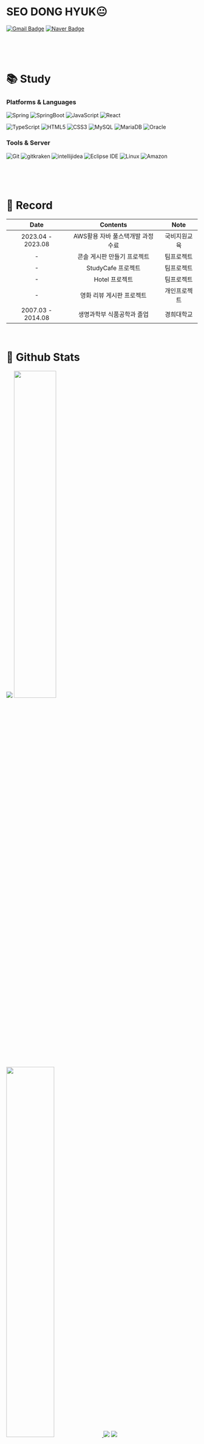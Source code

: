 # SEO DONG HYUK😐

[![Gmail Badge](https://img.shields.io/badge/Gmail-d14836?style=flat-square&logo=Gmail&logoColor=white&link=mailto:rkepdls@gmail.com)](mailto:rkepdls@gmail.com)
[![Naver Badge](https://img.shields.io/badge/Naver-03C75A?style=flat-square&logo=Naver&logoColor=white&link=mailto:rkepdls@naver.com)](mailto:rkepdls@naver.com)


<br/><br/><br/>

# 📚 Study

### Platforms & Languages

![Spring](https://img.shields.io/badge/Spring-6DB33F.svg?&style=for-the-badge&logo=Spring&logoColor=white)
![SpringBoot](https://img.shields.io/badge/springboot-6DB33F?style=for-the-badge&logo=springboot&logoColor=white)
![JavaScript](https://img.shields.io/badge/JavaScript-F7DF1E.svg?&style=for-the-badge&logo=JavaScript&logoColor=white)
![React](https://img.shields.io/badge/react-61DAFB?style=for-the-badge&logo=react&logoColor=black)

![TypeScript](https://img.shields.io/badge/TypeScript-3178C6.svg?&style=for-the-badge&logo=TypeScript&logoColor=white)
![HTML5](https://img.shields.io/badge/HTML5-E34F26.svg?&style=for-the-badge&logo=HTML5&logoColor=white)
![CSS3](https://img.shields.io/badge/CSS3-1572B6.svg?&style=for-the-badge&logo=CSS3&logoColor=white)
![MySQL](https://img.shields.io/badge/MySQL-4479A1.svg?&style=for-the-badge&logo=MySQL&logoColor=white)
![MariaDB](https://img.shields.io/badge/mariaDB-003545?style=for-the-badge&logo=mariaDB&logoColor=white)
![Oracle](https://img.shields.io/badge/Oracle-F80000.svg?&style=for-the-badge&logo=Oracle&logoColor=white)

### Tools & Server
![Git](https://img.shields.io/badge/Git-F05032.svg?&style=for-the-badge&logo=Git&logoColor=white)
![gitkraken](https://img.shields.io/badge/gitkraken-179287?style=for-the-badge&logo=gitkraken&logoColor=white)
![intellijidea](https://img.shields.io/badge/intellijidea-000000?style=for-the-badge&logo=intellijidea&logoColor=white)
![Eclipse IDE](https://img.shields.io/badge/Eclipse%20IDE-2C2255.svg?&style=for-the-badge&logo=Eclipse%20IDE&logoColor=white)
![Linux](https://img.shields.io/badge/linux-FCC624?style=for-the-badge&logo=linux&logoColor=black)
![Amazon](https://img.shields.io/badge/amazonaws-232F3E?style=for-the-badge&logo=amazonaws&logoColor=white)

<br/><br/><br/>

# 📜 Record
<div align="center">
   
| Date | Contents | Note |
|:---:|:---:|:---:|
| 2023.04 - 2023.08 | AWS활용 자바 풀스택개발 과정 수료 | 국비지원교육 |
| - | 콘솔 게시판 만들기 프로젝트 | 팀프로젝트 |
| - | StudyCafe 프로젝트 | 팀프로젝트 |
| - | Hotel 프로젝트 | 팀프로젝트 |
| - | 영화 리뷰 게시판 프로젝트 | 개인프로젝트 |
| 2007.03 - 2014.08 | 생명과학부 식품공학과 졸업 | 경희대학교 |
</div>

<br/>

# 🌿 Github Stats  
![](http://github-profile-summary-cards.vercel.app/api/cards/profile-details?username=rkepdls&theme=tokyonight)
<a href="s">
<img src="https://github-readme-stats.vercel.app/api?username=rkepdls&theme=tokyonight&show_icons=true&hide_border=true" width="47%" />
</a>
<a href="s">
<img src="https://github-readme-streak-stats.herokuapp.com/?user=rkepdls&theme=tokyonight&hide_border=true" width="50%" > 
</a>
![](http://github-profile-summary-cards.vercel.app/api/cards/repos-per-language?username=rkepdls&theme=tokyonight)
![](http://github-profile-summary-cards.vercel.app/api/cards/productive-time?username=rkepdls&theme=tokyonight&utcOffset=9)
  
